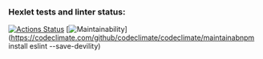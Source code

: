 ### Hexlet tests and linter status:
[![Actions Status](https://github.com/denden121/frontend-project-lvl1/workflows/hexlet-check/badge.svg)](https://github.com/denden121/frontend-project-lvl1/actions)
[![Maintainability](https://api.codeclimate.com/v1/badges/a99a88d28ad37a79dbf6/maintainability)](https://codeclimate.com/github/codeclimate/codeclimate/maintainabnpm install eslint --save-devility)